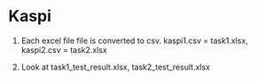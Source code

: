# Kaspi
1. Each excel file file is converted to csv. 
kaspi1.csv = task1.xlsx, kaspi2.csv = task2.xlsx

2. Look at task1_test_result.xlsx, task2_test_result.xlsx
